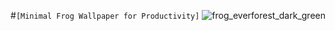#`[Minimal Frog Wallpaper for Productivity]`
![frog_everforest_dark_green](https://user-images.githubusercontent.com/79630556/198383954-41046324-38be-4ce8-bd26-feaa4cb84c04.png)
